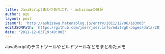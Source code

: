 ```yaml
---
title: JavaScriptまわりあれこれ - ashizawaの日記
author: azu
layout: post
itemUrl: 'http://ashizawa.hatenablog.jp/entry/2011/12/06/163003'
editJSONPath: 'https://github.com/jser/jser.info/edit/gh-pages/data/2011/12/index.json'
date: '2011-12-03T19:40:00Z'
---
```

JavaScriptのテストツールやビルドツールなどをまとめたメモ
